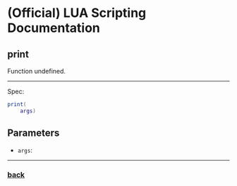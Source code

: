 
# (Official) LUA Scripting Documentation

## print

Function undefined.

___

Spec:

```lua
print(
	args)
```

## Parameters

- `args`: 

___

### [back](../other)
